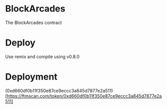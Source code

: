 # BlockArcades
The BlockArcades contract
# Deploy
Use remix and compile using v0.8.0
# Deployment
(0xd660df0b11f350e87ce9eccc3a845d7877e2a511)[https://ftmscan.com/token/0xd660df0b11f350e87ce9eccc3a845d7877e2a511]
